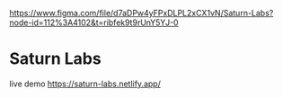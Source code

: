 https://www.figma.com/file/d7aDPw4yFPxDLPL2xCX1vN/Saturn-Labs?node-id=112%3A4102&t=ribfek9t9rUnY5YJ-0

# Saturn Labs
 live demo
https://saturn-labs.netlify.app/
